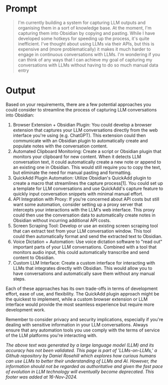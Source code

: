 # Prompt

> I'm currently building a system for capturing LLM outputs and organising them in a sort of knowledge base. At the moment, I'm capturing them into Obsidian by copying and pasting. While I have developed some hotkeys for speeding up the process, it's quite inefficient. I've thought about using LLMs via their APIs, but this is expensive and (more problematically) it makes it much harder to engage in continuous conversations with LLMs. I'm wondering if you can think of any ways that I can achieve my goal of capturing my conversations with LLMs without having to do so much manual data entry

# Output

Based on your requirements, there are a few potential approaches you could consider to streamline the process of capturing LLM conversations into Obsidian:

1. Browser Extension + Obsidian Plugin:
   You could develop a browser extension that captures your LLM conversations directly from the web interface you're using (e.g. ChatGPT). This extension could then communicate with an Obsidian plugin to automatically create and populate notes with the conversation content.
2. Automated Clipboard Monitoring:
   Create a script or Obsidian plugin that monitors your clipboard for new content. When it detects LLM conversation text, it could automatically create a new note or append to an existing one in Obsidian. This would still require you to copy the text, but eliminate the need for manual pasting and formatting.
3. QuickAdd Plugin Automation:
   Utilize Obsidian's QuickAdd plugin to create a macro that streamlines the capture process\[1]. You could set up a template for LLM conversations and use QuickAdd's capture feature to quickly input conversation snippets with minimal manual effort.
4. API Integration with Proxy:
   If you're concerned about API costs but still want some automation, consider setting up a proxy server that intercepts your interactions with the LLM's web interface. This proxy could then use the conversation data to automatically create notes in Obsidian without incurring additional API costs.
5. Screen Scraping Tool:
   Develop or use an existing screen scraping tool that can extract text from your LLM conversation window. This tool could then automatically format and send the extracted text to Obsidian.
6. Voice Dictation + Automation:
   Use voice dictation software to "read out" important parts of your LLM conversations. Combined with a tool that monitors audio input, this could automatically transcribe and send content to Obsidian.
7. Custom LLM Interface:
   Create a custom interface for interacting with LLMs that integrates directly with Obsidian. This would allow you to have conversations and automatically save them without any manual steps.

Each of these approaches has its own trade-offs in terms of development effort, ease of use, and flexibility. The QuickAdd plugin approach might be the quickest to implement, while a custom browser extension or LLM interface would provide the most seamless experience but require more development work.

Remember to consider privacy and security implications, especially if you're dealing with sensitive information in your LLM conversations. Always ensure that any automation tools you use comply with the terms of service of the LLM platforms you're interacting with.

*The above text was generated by a large language model (LLM) and its accuracy has not been validated. This page is part of 'LLMs-on-LLMs,' a Github repository by Daniel Rosehill which explores how curious humans can use LLMs to better their understanding of LLMs and AI. However, the information should not be regarded as authoritative and given the fast pace of evolution in LLM technology will eventually become deprecated. This footer was added at 16-Nov-2024.*


